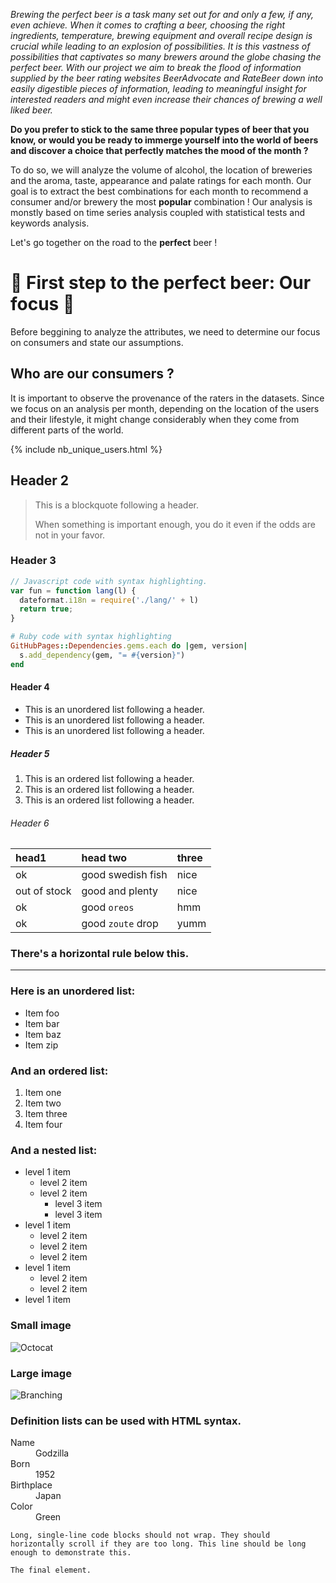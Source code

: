 
_Brewing the perfect beer is a task many set out for and only a few, if any, even achieve. When it comes to crafting a beer, choosing the right ingredients, temperature, brewing equipment and overall recipe design is crucial while leading to an explosion of possibilities. It is this vastness of possibilities that captivates so many brewers around the globe chasing the perfect beer. With our project we aim to break the flood of information supplied by the beer rating websites BeerAdvocate and RateBeer down into easily digestible pieces of information, leading to meaningful insight for interested readers and might even increase their chances of brewing a well liked beer._

**Do you prefer to stick to the same three popular types of beer that you know, or would you be ready to immerge yourself into the world of beers and discover a choice that perfectly matches the mood of the month ?**

To do so, we will analyze the volume of alcohol, the location of breweries and the aroma, taste, appearance and palate ratings for each month. Our goal is to extract the best combinations for each month to recommend a consumer and/or brewery the most **popular** combination ! 
Our analysis is monstly based on time series analysis coupled with statistical tests and keywords analysis. 

Let's go together on the road to the **perfect** beer ! 

# 🍻 First step to the perfect beer: Our focus 🍻

Before beggining to analyze the attributes, we need to determine our focus on consumers and state our assumptions. 

## Who are our consumers ? 

It is important to observe the provenance of the raters in the datasets. Since we focus on an analysis per month, depending on the location of the users and their lifestyle, it might change considerably when they come from different parts of the world.

{% include nb_unique_users.html  %}

## Header 2

> This is a blockquote following a header.
>
> When something is important enough, you do it even if the odds are not in your favor.

### Header 3

```js
// Javascript code with syntax highlighting.
var fun = function lang(l) {
  dateformat.i18n = require('./lang/' + l)
  return true;
}
```

```ruby
# Ruby code with syntax highlighting
GitHubPages::Dependencies.gems.each do |gem, version|
  s.add_dependency(gem, "= #{version}")
end
```

#### Header 4

*   This is an unordered list following a header.
*   This is an unordered list following a header.
*   This is an unordered list following a header.

##### Header 5

1.  This is an ordered list following a header.
2.  This is an ordered list following a header.
3.  This is an ordered list following a header.

###### Header 6

| head1        | head two          | three |
|:-------------|:------------------|:------|
| ok           | good swedish fish | nice  |
| out of stock | good and plenty   | nice  |
| ok           | good `oreos`      | hmm   |
| ok           | good `zoute` drop | yumm  |

### There's a horizontal rule below this.

* * *

### Here is an unordered list:

*   Item foo
*   Item bar
*   Item baz
*   Item zip

### And an ordered list:

1.  Item one
1.  Item two
1.  Item three
1.  Item four

### And a nested list:

- level 1 item
  - level 2 item
  - level 2 item
    - level 3 item
    - level 3 item
- level 1 item
  - level 2 item
  - level 2 item
  - level 2 item
- level 1 item
  - level 2 item
  - level 2 item
- level 1 item

### Small image

![Octocat](https://github.githubassets.com/images/icons/emoji/octocat.png)

### Large image

![Branching](https://guides.github.com/activities/hello-world/branching.png)


### Definition lists can be used with HTML syntax.

<dl>
<dt>Name</dt>
<dd>Godzilla</dd>
<dt>Born</dt>
<dd>1952</dd>
<dt>Birthplace</dt>
<dd>Japan</dd>
<dt>Color</dt>
<dd>Green</dd>
</dl>

```
Long, single-line code blocks should not wrap. They should horizontally scroll if they are too long. This line should be long enough to demonstrate this.
```

```
The final element.
```
